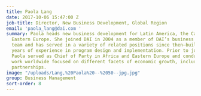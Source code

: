 ```yaml
---
title: Paola Lang
date: 2017-10-06 15:47:00 Z
job-title: Director, New Business Development, Global Region
email: 'paola_lang@dai.com '
summary: Paola heads new business development for Latin America, the Caribbean, and
  Eastern Europe. She joined DAI in 2004 as a member of DAI’s business development
  team and has served in a variety of related positions since then—building off 20
  years of experience in program design and implementation. Prior to joining DAI,
  Paola served as Chief of Party in Africa and Eastern Europe and conducted field
  work worldwide focused on different facets of economic growth, including public-private
  partnerships.
image: "/uploads/Lang,%20Paola%20--%2050--jpg.jpg"
group: Business Management
sort-order: 8
---
```


